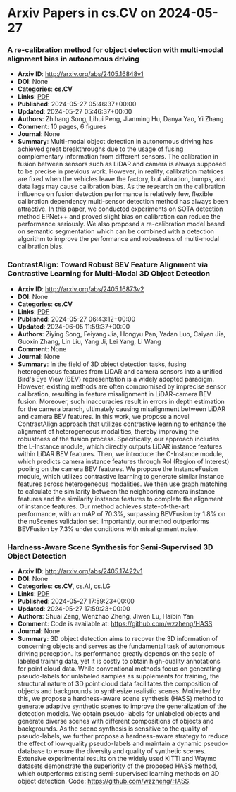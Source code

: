 # Arxiv Papers in cs.CV on 2024-05-27
### A re-calibration method for object detection with multi-modal alignment bias in autonomous driving
- **Arxiv ID**: http://arxiv.org/abs/2405.16848v1
- **DOI**: None
- **Categories**: **cs.CV**
- **Links**: [PDF](http://arxiv.org/pdf/2405.16848v1)
- **Published**: 2024-05-27 05:46:37+00:00
- **Updated**: 2024-05-27 05:46:37+00:00
- **Authors**: Zhihang Song, Lihui Peng, Jianming Hu, Danya Yao, Yi Zhang
- **Comment**: 10 pages, 6 figures
- **Journal**: None
- **Summary**: Multi-modal object detection in autonomous driving has achieved great breakthroughs due to the usage of fusing complementary information from different sensors. The calibration in fusion between sensors such as LiDAR and camera is always supposed to be precise in previous work. However, in reality, calibration matrices are fixed when the vehicles leave the factory, but vibration, bumps, and data lags may cause calibration bias. As the research on the calibration influence on fusion detection performance is relatively few, flexible calibration dependency multi-sensor detection method has always been attractive. In this paper, we conducted experiments on SOTA detection method EPNet++ and proved slight bias on calibration can reduce the performance seriously. We also proposed a re-calibration model based on semantic segmentation which can be combined with a detection algorithm to improve the performance and robustness of multi-modal calibration bias.



### ContrastAlign: Toward Robust BEV Feature Alignment via Contrastive Learning for Multi-Modal 3D Object Detection
- **Arxiv ID**: http://arxiv.org/abs/2405.16873v2
- **DOI**: None
- **Categories**: **cs.CV**
- **Links**: [PDF](http://arxiv.org/pdf/2405.16873v2)
- **Published**: 2024-05-27 06:43:12+00:00
- **Updated**: 2024-06-05 11:59:37+00:00
- **Authors**: Ziying Song, Feiyang Jia, Hongyu Pan, Yadan Luo, Caiyan Jia, Guoxin Zhang, Lin Liu, Yang Ji, Lei Yang, Li Wang
- **Comment**: None
- **Journal**: None
- **Summary**: In the field of 3D object detection tasks, fusing heterogeneous features from LiDAR and camera sensors into a unified Bird's Eye View (BEV) representation is a widely adopted paradigm. However, existing methods are often compromised by imprecise sensor calibration, resulting in feature misalignment in LiDAR-camera BEV fusion. Moreover, such inaccuracies result in errors in depth estimation for the camera branch, ultimately causing misalignment between LiDAR and camera BEV features. In this work, we propose a novel ContrastAlign approach that utilizes contrastive learning to enhance the alignment of heterogeneous modalities, thereby improving the robustness of the fusion process. Specifically, our approach includes the L-Instance module, which directly outputs LiDAR instance features within LiDAR BEV features. Then, we introduce the C-Instance module, which predicts camera instance features through RoI (Region of Interest) pooling on the camera BEV features. We propose the InstanceFusion module, which utilizes contrastive learning to generate similar instance features across heterogeneous modalities. We then use graph matching to calculate the similarity between the neighboring camera instance features and the similarity instance features to complete the alignment of instance features. Our method achieves state-of-the-art performance, with an mAP of 70.3%, surpassing BEVFusion by 1.8% on the nuScenes validation set. Importantly, our method outperforms BEVFusion by 7.3% under conditions with misalignment noise.



### Hardness-Aware Scene Synthesis for Semi-Supervised 3D Object Detection
- **Arxiv ID**: http://arxiv.org/abs/2405.17422v1
- **DOI**: None
- **Categories**: **cs.CV**, cs.AI, cs.LG
- **Links**: [PDF](http://arxiv.org/pdf/2405.17422v1)
- **Published**: 2024-05-27 17:59:23+00:00
- **Updated**: 2024-05-27 17:59:23+00:00
- **Authors**: Shuai Zeng, Wenzhao Zheng, Jiwen Lu, Haibin Yan
- **Comment**: Code is available at: https://github.com/wzzheng/HASS
- **Journal**: None
- **Summary**: 3D object detection aims to recover the 3D information of concerning objects and serves as the fundamental task of autonomous driving perception. Its performance greatly depends on the scale of labeled training data, yet it is costly to obtain high-quality annotations for point cloud data. While conventional methods focus on generating pseudo-labels for unlabeled samples as supplements for training, the structural nature of 3D point cloud data facilitates the composition of objects and backgrounds to synthesize realistic scenes. Motivated by this, we propose a hardness-aware scene synthesis (HASS) method to generate adaptive synthetic scenes to improve the generalization of the detection models. We obtain pseudo-labels for unlabeled objects and generate diverse scenes with different compositions of objects and backgrounds. As the scene synthesis is sensitive to the quality of pseudo-labels, we further propose a hardness-aware strategy to reduce the effect of low-quality pseudo-labels and maintain a dynamic pseudo-database to ensure the diversity and quality of synthetic scenes. Extensive experimental results on the widely used KITTI and Waymo datasets demonstrate the superiority of the proposed HASS method, which outperforms existing semi-supervised learning methods on 3D object detection. Code: https://github.com/wzzheng/HASS.



